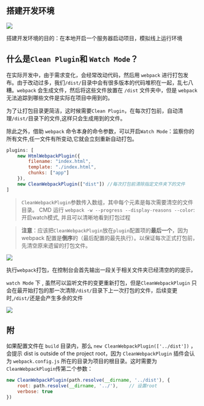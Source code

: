 ## 搭建开发环境

![](https://upload-images.jianshu.io/upload_images/9249356-e6165d4c343e5316.png?imageMogr2/auto-orient/strip%7CimageView2/2/w/1240)

搭建开发环境的目的：在本地开启一个服务器启动项目，模拟线上运行环境

## 什么是`Clean Plugin`和 `Watch Mode`？
在实际开发中，由于需求变化，会经常改动代码，然后用 `webpack` 进行打包发布。由于改动过多，我们`/dist/`目录中会有很多版本的代码堆积在一起，乱七八糟。`webpack` 会生成文件，然后将这些文件放置在 `/dist` 文件夹中，但是 `webpack` 无法追踪到哪些文件是实际在项目中用到的。

为了让打包目录更简洁，这时候需要`Clean Plugin`，在每次打包前，自动清理`/dist/`目录下的文件,这样只会生成用到的文件。

除此之外，借助 `webpack` 命令本身的命令参数，可以开启`Watch Mode`：监察你的所有文件,任一文件有所变动,它就会立刻重新自动打包。

```javascript
plugins: [
    new HtmlWebpackPlugin({
        filename: "index.html",
        template: "./index.html",
        chunks: ["app"]
    }),
    new CleanWebpackPlugin(["dist"]) //每次打包前清除指定文件夹下的文件
]
```
>`CleanWebpackPlugin`参数传入数组，其中每个元素是每次需要清空的文件目录。
CMD 运行 `webpack -w --progress --display-reasons --color`: 开启watch模式, 并且可以清晰地看到打包过程

>**注意**：应该把`CleanWebpackPlugin`放在`plugin`配置项的**最后一个**，因为 webpack 配置是**倒序**的（最后配置的最先执行）。以保证每次正式打包前，先清空原来遗留的打包文件。

![](https://upload-images.jianshu.io/upload_images/9249356-1cc83c98f4755590.png?imageMogr2/auto-orient/strip%7CimageView2/2/w/1240)

执行`webpack`打包，在控制台会首先输出一段关于相关文件夹已经清空的的提示，

`watch Mode` 下 , 虽然可以监听文件的变更重新打包，但是`CleanWebpackPlugin` 只会在最开始打包的那一次清除`/dist/`目录下上一次打包的文件，后续变更时,`/dist/`还是会产生多余的文件

![](https://upload-images.jianshu.io/upload_images/9249356-2263cf6aee6ffdd3.png?imageMogr2/auto-orient/strip%7CimageView2/2/w/1240)

## 附
如果配置文件在 `build` 目录内，那么 `new CleanWebpackPlugin(['../dist'])` ，会提示 dist is outside of the project root，因为 `CleanWebpackPlugin` 插件会认为 `webpack.config.js` 所在的目录为项目的根目录。这时需要为 `CleanWebpackPlugin`传第二个参数：

```javascript
new CleanWebpackPlugin(path.resolve(__dirname, '../dist'), {
    root: path.resolve(__dirname, '../'),    // 设置root
    verbose: true
})

```